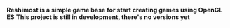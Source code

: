 

**Reshimost is a simple game base for start creating games using OpenGL ES**
**This project is still in development, there's no versions yet**
